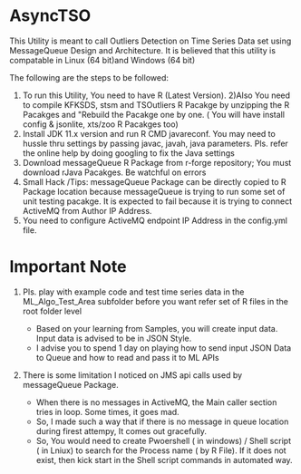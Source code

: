 # AsyncTSO
This Utility is meant to call Outliers Detection on Time Series Data set using MessageQueue Design and Architecture. It is believed that this utility is compatable in Linux (64 bit)and Windows (64 bit)

The following are the steps to be followed:
1) To run this Utility, You need to have R (Latest Version). 
2)Also You need to compile KFKSDS, stsm and TSOutliers R Pacakge by unzipping the R Pacakges and "Rebuild the Pacakge one by one. ( You will have install config & jsonlite, xts/zoo  R Pacakges too)
3) Install JDK 11.x version and run R CMD javareconf. You may need to hussle thru settings by passing javac, javah, java parameters. Pls. refer the online help by doing googling to fix the Java settings 
4) Download messageQueue R Package from r-forge repository; You must download rJava Pacakges. Be watchful on errors
5) Small Hack /Tips: messageQueue Package can be directly copied to R Package location because messageQueue is trying to run some set of unit testing pacakge. It is expected to fail because it is trying to connect ActiveMQ from Author IP Address.
6) You need to configure ActiveMQ endpoint IP Address in the config.yml file.

# Important Note

1) Pls. play with example code and test time series data in the ML_Algo_Test_Area subfolder before you want refer set of R files in the root folder level
   - Based on your learning from Samples, you will create input data. Input data is advised to be in JSON Style.
   - I advise you to spend 1 day on playing how to send input JSON Data to Queue and how to read and pass it to ML APIs

2) There is some limitation I noticed on JMS api calls used by messageQueue Package. 
   - When there is no messages in ActiveMQ, the Main caller section tries in loop. Some times, it goes mad.
   - So, I made such a way that if there is no message in queue location during firest attempy, It comes out gracefully.
   - So, You would need to create Pwoershell ( in windows) / Shell script ( in Lniux) to search for the Process name ( by R File). If it does not exist, then kick start in the Shell script commands in automated way.
